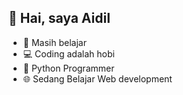 ## 👋  Hai, saya Aidil

- 🏫 Masih belajar
- 💻 Coding adalah hobi
- 🐍 Python Programmer
- 🌐 Sedang Belajar Web development
